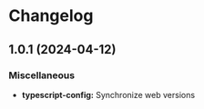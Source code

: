 # Changelog

## 1.0.1 (2024-04-12)


### Miscellaneous

* **typescript-config:** Synchronize web versions
